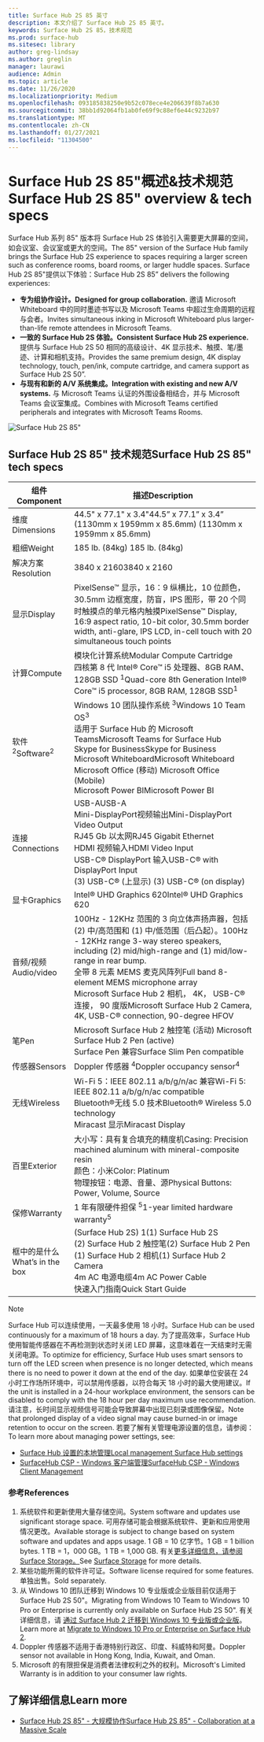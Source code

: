 ```yaml
---
title: Surface Hub 2S 85 英寸
description: 本文介绍了 Surface Hub 2S 85 英寸。
keywords: Surface Hub 2S 85，技术规范
ms.prod: surface-hub
ms.sitesec: library
author: greg-lindsay
ms.author: greglin
manager: laurawi
audience: Admin
ms.topic: article
ms.date: 11/26/2020
ms.localizationpriority: Medium
ms.openlocfilehash: 093185838250e9b52c078ece4e206639f8b7a630
ms.sourcegitcommit: 38bb1d92064fb1ab0fe69f9c88ef6e44c9232b97
ms.translationtype: MT
ms.contentlocale: zh-CN
ms.lasthandoff: 01/27/2021
ms.locfileid: "11304500"
---
```

# <span data-ttu-id="e9192-104">Surface Hub 2S 85"概述&技术规范</span><span class="sxs-lookup"><span data-stu-id="e9192-104">Surface Hub 2S 85" overview & tech specs</span></span>

<span data-ttu-id="e9192-105">Surface Hub 系列 85" 版本将 Surface Hub 2S 体验引入需要更大屏幕的空间，如会议室、会议室或更大的空间。</span><span class="sxs-lookup"><span data-stu-id="e9192-105">The 85" version of the Surface Hub family brings the Surface Hub 2S experience to spaces requiring a larger screen such as conference rooms, board rooms, or larger huddle spaces.</span></span> <span data-ttu-id="e9192-106">Surface Hub 2S 85"提供以下体验：</span><span class="sxs-lookup"><span data-stu-id="e9192-106">Surface Hub 2S 85” delivers the following experiences:</span></span>

- **<span data-ttu-id="e9192-107">专为组协作设计。</span><span class="sxs-lookup"><span data-stu-id="e9192-107">Designed for group collaboration.</span></span>** <span data-ttu-id="e9192-108">邀请 Microsoft Whiteboard 中的同时墨迹书写以及 Microsoft Teams 中超过生命周期的远程与会者。</span><span class="sxs-lookup"><span data-stu-id="e9192-108">Invites simultaneous inking in Microsoft Whiteboard plus larger-than-life remote attendees in Microsoft Teams.</span></span>
- **<span data-ttu-id="e9192-109">一致的 Surface Hub 2S 体验。</span><span class="sxs-lookup"><span data-stu-id="e9192-109">Consistent Surface Hub 2S experience.</span></span>** <span data-ttu-id="e9192-110">提供与 Surface Hub 2S 50 相同的高级设计、4K 显示技术、触摸、笔/墨迹、计算和相机支持。</span><span class="sxs-lookup"><span data-stu-id="e9192-110">Provides the same premium design, 4K display technology, touch, pen/ink, compute cartridge, and camera support as Surface Hub 2S 50”.</span></span>
- **<span data-ttu-id="e9192-111">与现有和新的 A/V 系统集成。</span><span class="sxs-lookup"><span data-stu-id="e9192-111">Integration with existing and new A/V systems.</span></span>** <span data-ttu-id="e9192-112">与 Microsoft Teams 认证的外围设备相结合，并与 Microsoft Teams 会议室集成。</span><span class="sxs-lookup"><span data-stu-id="e9192-112">Combines with Microsoft Teams certified peripherals and integrates with Microsoft Teams Rooms.</span></span>

![Surface Hub 2S 85"](images/hub-2s-85.png)

## <span data-ttu-id="e9192-114">Surface Hub 2S 85" 技术规范</span><span class="sxs-lookup"><span data-stu-id="e9192-114">Surface Hub 2S 85" tech specs</span></span>

| <span data-ttu-id="e9192-115">组件</span><span class="sxs-lookup"><span data-stu-id="e9192-115">Component</span></span>    | <span data-ttu-id="e9192-116">描述</span><span class="sxs-lookup"><span data-stu-id="e9192-116">Description</span></span>                                                                                                                                                                                                                                         |
| ----------------- | --------------------------------------------------------------------------------------------------------------------------------------------------------------------------------------------------------------------------------------------------------- |
| <span data-ttu-id="e9192-117">维度</span><span class="sxs-lookup"><span data-stu-id="e9192-117">Dimensions</span></span>        | <span data-ttu-id="e9192-118">44.5" x 77.1" x 3.4"</span><span class="sxs-lookup"><span data-stu-id="e9192-118">44.5” x 77.1” x 3.4”</span></span><br><span data-ttu-id="e9192-119"> (1130mm x 1959mm x 85.6mm) </span><span class="sxs-lookup"><span data-stu-id="e9192-119">(1130mm x 1959mm x 85.6mm)</span></span>                                                                                                                                                                                                        |
| <span data-ttu-id="e9192-120">粗细</span><span class="sxs-lookup"><span data-stu-id="e9192-120">Weight</span></span>            | <span data-ttu-id="e9192-121">185 lb. (84kg) </span><span class="sxs-lookup"><span data-stu-id="e9192-121">185 lb. (84kg)</span></span>                                                                                                                                                                                                                                            |
| <span data-ttu-id="e9192-122">解决方案</span><span class="sxs-lookup"><span data-stu-id="e9192-122">Resolution</span></span>        | <span data-ttu-id="e9192-123">3840 x 2160</span><span class="sxs-lookup"><span data-stu-id="e9192-123">3840 x 2160</span></span>                                                                                                                                                                                                                                               |
| <span data-ttu-id="e9192-124">显示</span><span class="sxs-lookup"><span data-stu-id="e9192-124">Display</span></span>           | <span data-ttu-id="e9192-125">PixelSense™ 显示，16：9 纵横比，10 位颜色，30.5mm 边框宽度，防盲，IPS 图形，带 20 个同时触摸点的单元格内触摸</span><span class="sxs-lookup"><span data-stu-id="e9192-125">PixelSense™ Display, 16:9 aspect ratio, 10-bit color, 30.5mm border width, anti-glare, IPS LCD, in-cell touch with 20 simultaneous touch points</span></span>                                                                                                           |
| <span data-ttu-id="e9192-126">计算</span><span class="sxs-lookup"><span data-stu-id="e9192-126">Compute</span></span>           | <span data-ttu-id="e9192-127">模块化计算系统</span><span class="sxs-lookup"><span data-stu-id="e9192-127">Modular Compute Cartridge</span></span><br><span data-ttu-id="e9192-128">四核第 8 代 Intel® Core™ i5 处理器、8GB RAM、128GB SSD <sup> 1</span><span class="sxs-lookup"><span data-stu-id="e9192-128">Quad-core 8th Generation Intel® Core™ i5 processor, 8GB RAM, 128GB SSD<sup>1</span></span></sup>                                                                                                                                                      |
| <span data-ttu-id="e9192-129">软件 <sup> 2</span><span class="sxs-lookup"><span data-stu-id="e9192-129">Software<sup>2</span></span></sup>         | <span data-ttu-id="e9192-130">Windows 10 团队操作系统 <sup> 3</span><span class="sxs-lookup"><span data-stu-id="e9192-130">Windows 10 Team OS<sup>3</span></span></sup><br><span data-ttu-id="e9192-131">适用于 Surface Hub 的 Microsoft Teams</span><span class="sxs-lookup"><span data-stu-id="e9192-131">Microsoft Teams for Surface Hub</span></span><br><span data-ttu-id="e9192-132">Skype for Business</span><span class="sxs-lookup"><span data-stu-id="e9192-132">Skype for Business</span></span><br><span data-ttu-id="e9192-133">Microsoft Whiteboard</span><span class="sxs-lookup"><span data-stu-id="e9192-133">Microsoft Whiteboard</span></span><br><span data-ttu-id="e9192-134">Microsoft Office (移动) </span><span class="sxs-lookup"><span data-stu-id="e9192-134">Microsoft Office (Mobile)</span></span><br><span data-ttu-id="e9192-135">Microsoft Power BI</span><span class="sxs-lookup"><span data-stu-id="e9192-135">Microsoft Power BI</span></span>                                                                                                   |
| <span data-ttu-id="e9192-136">连接</span><span class="sxs-lookup"><span data-stu-id="e9192-136">Connections</span></span>       | <span data-ttu-id="e9192-137">USB-A</span><span class="sxs-lookup"><span data-stu-id="e9192-137">USB-A</span></span><br><span data-ttu-id="e9192-138">Mini-DisplayPort视频输出</span><span class="sxs-lookup"><span data-stu-id="e9192-138">Mini-DisplayPort Video Output</span></span><br><span data-ttu-id="e9192-139">RJ45 Gb 以太网</span><span class="sxs-lookup"><span data-stu-id="e9192-139">RJ45 Gigabit Ethernet</span></span><br><span data-ttu-id="e9192-140">HDMI 视频输入</span><span class="sxs-lookup"><span data-stu-id="e9192-140">HDMI Video Input</span></span><br><span data-ttu-id="e9192-141">USB-C® DisplayPort 输入</span><span class="sxs-lookup"><span data-stu-id="e9192-141">USB-C® with DisplayPort Input</span></span><br><span data-ttu-id="e9192-142"> (3) USB-C® (上显示) </span><span class="sxs-lookup"><span data-stu-id="e9192-142">(3) USB-C® (on display)</span></span>                                                                                                           |
| <span data-ttu-id="e9192-143">显卡</span><span class="sxs-lookup"><span data-stu-id="e9192-143">Graphics</span></span>          | <span data-ttu-id="e9192-144">Intel® UHD Graphics 620</span><span class="sxs-lookup"><span data-stu-id="e9192-144">Intel® UHD Graphics 620</span></span>                                                                                                                                                                                                                                   |
| <span data-ttu-id="e9192-145">音频/视频</span><span class="sxs-lookup"><span data-stu-id="e9192-145">Audio/video</span></span>       | <span data-ttu-id="e9192-146">100Hz - 12KHz 范围的 3 向立体声扬声器，包括 (2) 中/高范围和 (1) 中/低范围（后凸起）。</span><span class="sxs-lookup"><span data-stu-id="e9192-146">100Hz - 12KHz range 3-way stereo speakers, including (2) mid/high-range and (1) mid/low-range in rear bump.</span></span> <br><span data-ttu-id="e9192-147">全带 8 元素 MEMS 麦克风阵列</span><span class="sxs-lookup"><span data-stu-id="e9192-147">Full band 8-element MEMS microphone array</span></span><br><span data-ttu-id="e9192-148">Microsoft Surface Hub 2 相机， 4K， USB-C® 连接， 90 度版</span><span class="sxs-lookup"><span data-stu-id="e9192-148">Microsoft Surface Hub 2 Camera, 4K, USB-C® connection, 90-degree HFOV</span></span> |
| <span data-ttu-id="e9192-149">笔</span><span class="sxs-lookup"><span data-stu-id="e9192-149">Pen</span></span>               | <span data-ttu-id="e9192-150">Microsoft Surface Hub 2 触控笔 (活动) </span><span class="sxs-lookup"><span data-stu-id="e9192-150">Microsoft Surface Hub 2 Pen (active)</span></span><br><span data-ttu-id="e9192-151">Surface Pen 兼容</span><span class="sxs-lookup"><span data-stu-id="e9192-151">Surface Slim Pen compatible</span></span>                                                                                                                                                                                       |
| <span data-ttu-id="e9192-152">传感器</span><span class="sxs-lookup"><span data-stu-id="e9192-152">Sensors</span></span>           | <span data-ttu-id="e9192-153">Doppler 传感器 <sup> 4</span><span class="sxs-lookup"><span data-stu-id="e9192-153">Doppler occupancy sensor<sup>4</span></span></sup>                                                                                                                                                                                                                                 |
| <span data-ttu-id="e9192-154">无线</span><span class="sxs-lookup"><span data-stu-id="e9192-154">Wireless</span></span>          | <span data-ttu-id="e9192-155">Wi-Fi 5：IEEE 802.11 a/b/g/n/ac 兼容</span><span class="sxs-lookup"><span data-stu-id="e9192-155">Wi-Fi 5: IEEE 802.11 a/b/g/n/ac compatible</span></span><br><span data-ttu-id="e9192-156">Bluetooth®无线 5.0 技术</span><span class="sxs-lookup"><span data-stu-id="e9192-156">Bluetooth® Wireless 5.0 technology</span></span><br><span data-ttu-id="e9192-157">Miracast 显示</span><span class="sxs-lookup"><span data-stu-id="e9192-157">Miracast Display</span></span>                                                                                                                                                      |
| <span data-ttu-id="e9192-158">百里</span><span class="sxs-lookup"><span data-stu-id="e9192-158">Exterior</span></span>          | <span data-ttu-id="e9192-159">大小写：具有复合填充的精度机</span><span class="sxs-lookup"><span data-stu-id="e9192-159">Casing: Precision machined aluminum with mineral-composite resin</span></span><br><span data-ttu-id="e9192-160">颜色：小米</span><span class="sxs-lookup"><span data-stu-id="e9192-160">Color: Platinum</span></span><br><span data-ttu-id="e9192-161">物理按钮：电源、音量、源</span><span class="sxs-lookup"><span data-stu-id="e9192-161">Physical Buttons: Power, Volume, Source</span></span>                                                                                                                            |
| <span data-ttu-id="e9192-162">保修</span><span class="sxs-lookup"><span data-stu-id="e9192-162">Warranty</span></span>         | <span data-ttu-id="e9192-163">1 年有限硬件担保 <sup> 5</span><span class="sxs-lookup"><span data-stu-id="e9192-163">1-year limited hardware warranty<sup>5</span></span></sup>                                                                                                                                                                                                                          |
| <span data-ttu-id="e9192-164">框中的是什么</span><span class="sxs-lookup"><span data-stu-id="e9192-164">What’s in the box</span></span> | <span data-ttu-id="e9192-165"> (Surface Hub 2S) 1</span><span class="sxs-lookup"><span data-stu-id="e9192-165">(1) Surface Hub 2S</span></span><br><span data-ttu-id="e9192-166"> (2) Surface Hub 2 触控笔</span><span class="sxs-lookup"><span data-stu-id="e9192-166">(2) Surface Hub 2 Pen</span></span><br><span data-ttu-id="e9192-167"> (1) Surface Hub 2 相机</span><span class="sxs-lookup"><span data-stu-id="e9192-167">(1) Surface Hub 2 Camera</span></span><br><span data-ttu-id="e9192-168">4m AC 电源电缆</span><span class="sxs-lookup"><span data-stu-id="e9192-168">4m AC Power Cable</span></span><br><span data-ttu-id="e9192-169">快速入门指南</span><span class="sxs-lookup"><span data-stu-id="e9192-169">Quick Start Guide</span></span>                                                                                                                                         |

> [!NOTE]
> <span data-ttu-id="e9192-170">Surface Hub 可以连续使用，一天最多使用 18 小时。</span><span class="sxs-lookup"><span data-stu-id="e9192-170">Surface Hub can be used continuously for a maximum of 18 hours a day.</span></span> <span data-ttu-id="e9192-171">为了提高效率，Surface Hub 使用智能传感器在不再检测到状态时关闭 LED 屏幕，这意味着在一天结束时无需关闭电源。</span><span class="sxs-lookup"><span data-stu-id="e9192-171">To optimize for efficiency, Surface Hub uses smart sensors to turn off the LED screen when presence is no longer detected, which means there is no need to power it down at the end of the day.</span></span> <span data-ttu-id="e9192-172">如果单位安装在 24 小时工作场所环境中，可以禁用传感器，以符合每天 18 小时的最大使用建议。</span><span class="sxs-lookup"><span data-stu-id="e9192-172">If the unit is installed in a 24-hour workplace environment, the sensors can be disabled to comply with the 18 hour per day maximum use recommendation.</span></span> <span data-ttu-id="e9192-173">请注意，长时间显示视频信号可能会导致屏幕中出现已刻录或图像保留。</span><span class="sxs-lookup"><span data-stu-id="e9192-173">Note that prolonged display of a video signal may cause burned-in or image retention to occur on the screen.</span></span> <span data-ttu-id="e9192-174">若要了解有关管理电源设置的信息，请参阅：</span><span class="sxs-lookup"><span data-stu-id="e9192-174">To learn more about managing power settings, see:</span></span>
>
> - [<span data-ttu-id="e9192-175">Surface Hub 设置的本地管理</span><span class="sxs-lookup"><span data-stu-id="e9192-175">Local management Surface Hub settings</span></span>](local-management-surface-hub-settings.md)
> - [<span data-ttu-id="e9192-176">SurfaceHub CSP - Windows 客户端管理</span><span class="sxs-lookup"><span data-stu-id="e9192-176">SurfaceHub CSP - Windows Client Management</span></span>](https://docs.microsoft.com/windows/client-management/mdm/surfacehub-csp)
### <span data-ttu-id="e9192-177">参考</span><span class="sxs-lookup"><span data-stu-id="e9192-177">References</span></span>

1. <span data-ttu-id="e9192-178">系统软件和更新使用大量存储空间。</span><span class="sxs-lookup"><span data-stu-id="e9192-178">System software and updates use significant storage space.</span></span> <span data-ttu-id="e9192-179">可用存储可能会根据系统软件、更新和应用使用情况更改。</span><span class="sxs-lookup"><span data-stu-id="e9192-179">Available storage is subject to change based on system software and updates and apps usage.</span></span> <span data-ttu-id="e9192-180">1 GB = 10 亿字节。</span><span class="sxs-lookup"><span data-stu-id="e9192-180">1 GB = 1 billion bytes.</span></span> <span data-ttu-id="e9192-181">1 TB = 1，000 GB。</span><span class="sxs-lookup"><span data-stu-id="e9192-181">1 TB = 1,000 GB.</span></span> <span data-ttu-id="e9192-182">有关[更多详细信息，请参阅 Surface Storage。](https://www.surface.com/storage)</span><span class="sxs-lookup"><span data-stu-id="e9192-182">See [Surface Storage](https://www.surface.com/storage) for more details.</span></span>
2. <span data-ttu-id="e9192-183">某些功能所需的软件许可证。</span><span class="sxs-lookup"><span data-stu-id="e9192-183">Software license required for some features.</span></span> <span data-ttu-id="e9192-184">单独出售。</span><span class="sxs-lookup"><span data-stu-id="e9192-184">Sold separately.</span></span>
3. <span data-ttu-id="e9192-185">从 Windows 10 团队迁移到 Windows 10 专业版或企业版目前仅适用于 Surface Hub 2S 50"。</span><span class="sxs-lookup"><span data-stu-id="e9192-185">Migrating from Windows 10 Team to Windows 10 Pro or Enterprise is currently only available on Surface Hub 2S 50".</span></span> <span data-ttu-id="e9192-186">有关详细信息，请 [通过 Surface Hub 2 迁移到 Windows 10 专业版或企业版](https://docs.microsoft.com/surface-hub/surface-hub-2s-migrate-os)。</span><span class="sxs-lookup"><span data-stu-id="e9192-186">Learn more at [Migrate to Windows 10 Pro or Enterprise on Surface Hub 2](https://docs.microsoft.com/surface-hub/surface-hub-2s-migrate-os).</span></span>
4. <span data-ttu-id="e9192-187">Doppler 传感器不适用于香港特别行政区、印度、科威特和阿曼。</span><span class="sxs-lookup"><span data-stu-id="e9192-187">Doppler sensor not available in Hong Kong, India, Kuwait, and Oman.</span></span>
5. <span data-ttu-id="e9192-188">Microsoft 的有限担保是消费者法律权利之外的权利。</span><span class="sxs-lookup"><span data-stu-id="e9192-188">Microsoft's Limited Warranty is in addition to your consumer law rights.</span></span> 

## <span data-ttu-id="e9192-189">了解详细信息</span><span class="sxs-lookup"><span data-stu-id="e9192-189">Learn more</span></span>

- [<span data-ttu-id="e9192-190">Surface Hub 2S 85" - 大规模协作</span><span class="sxs-lookup"><span data-stu-id="e9192-190">Surface Hub 2S 85" - Collaboration at a Massive Scale</span></span>](https://techcommunity.microsoft.com/t5/surface-it-pro-blog/surface-hub-2s-85-quot-collaboration-at-a-massive-scale/ba-p/1669717)
